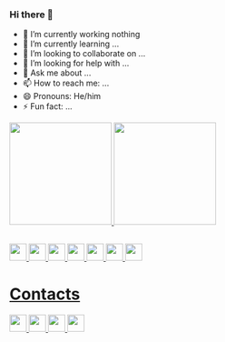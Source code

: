 ### Hi there 👋

- 🔭 I’m currently working nothing 
- 🌱 I’m currently learning ...
- 👯 I’m looking to collaborate on ...
- 🤔 I’m looking for help with ...
- 💬 Ask me about ...
- 📫 How to reach me: ...
- 😄 Pronouns: He/him
- ⚡ Fun fact: ...

<div>
  <a href="https://github.com/Henrique1601">
  <img height="	180em" src="https://github-readme-stats.vercel.app/api/top-langs/?username=Henrique1601&show_icons=true&theme=blue-green">
  <img height="180em" src="https://github-readme-stats.vercel.app/api?username=Henrique1601&theme=blue-green">
 </div>
 
 ##
 
 <div>
 <img height="30em" src="https://img.shields.io/badge/HTML5-E34F26?style=for-the-badge&logo=html5&logoColor=white">
 <img height="30em" src="https://img.shields.io/badge/JavaScript-323330?style=for-the-badge&logo=javascript&logoColor=F7DF1E">
<img height="30em" src="https://img.shields.io/badge/CSS3-1572B6?style=for-the-badge&logo=css3&logoColor=white">
<img height="30em" src="https://img.shields.io/badge/Sass-CC6699?style=for-the-badge&logo=sass&logoColor=white">
<img height="30em" src="https://img.shields.io/badge/Bootstrap-563D7C?style=for-the-badge&logo=bootstrap&logoColor=white">
<img height="30em" src="https://img.shields.io/badge/React-20232A?style=for-the-badge&logo=react&logoColor=61DAFB">
 <img height="30em" src="https://img.shields.io/badge/MySQL-00000F?style=for-the-badge&logo=mysql&logoColor=white">
 </div>
 
 ##
 <h1>Contacts</h1>
 <div>
 <img height="30em"  a href= ' https://www.facebook.com/henrique.bezerra.7330' src="https://img.shields.io/badge/Facebook-1877F2?style=for-the-badge&logo=facebook&logoColor=white">
 <img height="30em"  a href= ' ' src="https://img.shields.io/badge/LinkedIn-0077B5?style=for-the-badge&logo=linkedin&logoColor=white">
 <img height="30em" src="https://img.shields.io/badge/Instagram-E4405F?style=for-the-badge&logo=instagram&logoColor=white">
 <img height="30em" a href= ' ' src="https://img.shields.io/badge/Gmail-D14836?style=for-the-badge&logo=gmail&logoColor=white">
 </div>

